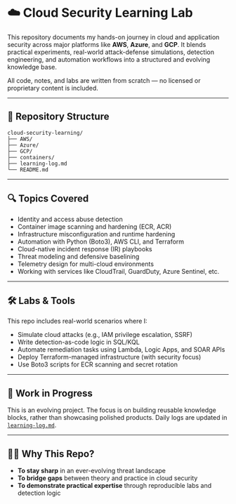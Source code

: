 # ☁️ Cloud Security Learning Lab

This repository documents my hands-on journey in cloud and application security across major platforms like **AWS**, **Azure**, and **GCP**. It blends practical experiments, real-world attack-defense simulations, detection engineering, and automation workflows into a structured and evolving knowledge base.

All code, notes, and labs are written from scratch — no licensed or proprietary content is included.

---

## 📁 Repository Structure

```
cloud-security-learning/
├── AWS/
├── Azure/
├── GCP/
├── containers/
├── learning-log.md
└── README.md
```
---

## 🔍 Topics Covered

- Identity and access abuse detection
- Container image scanning and hardening (ECR, ACR)
- Infrastructure misconfiguration and runtime hardening
- Automation with Python (Boto3), AWS CLI, and Terraform
- Cloud-native incident response (IR) playbooks
- Threat modeling and defensive baselining
- Telemetry design for multi-cloud environments
- Working with services like CloudTrail, GuardDuty, Azure Sentinel, etc.

---

## 🛠️ Labs & Tools

This repo includes real-world scenarios where I:

- Simulate cloud attacks (e.g., IAM privilege escalation, SSRF)
- Write detection-as-code logic in SQL/KQL
- Automate remediation tasks using Lambda, Logic Apps, and SOAR APIs
- Deploy Terraform-managed infrastructure (with security focus)
- Use Boto3 scripts for ECR scanning and secret rotation

---

## 🚧 Work in Progress

This is an evolving project. The focus is on building reusable knowledge blocks, rather than showcasing polished products. Daily logs are updated in [`learning-log.md`](./learning-log.md).

---

## 🙋‍♂️ Why This Repo?

- **To stay sharp** in an ever-evolving threat landscape    
- **To bridge gaps** between theory and practice in cloud security    
- **To demonstrate practical expertise** through reproducible labs and detection logic    
